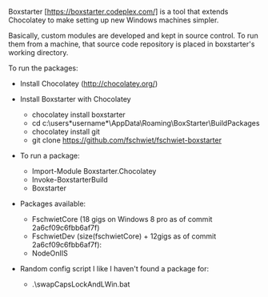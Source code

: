 
Boxstarter [https://boxstarter.codeplex.com/] is a tool that extends Chocolatey to make setting up new Windows machines simpler.

Basically, custom modules are developed and kept in source control.  To run them from a machine, that source code repository is placed in boxstarter's working directory.

To run the packages:

* Install Chocolatey (http://chocolatey.org/)
* Install Boxstarter with Chocolatey
    * chocolatey install boxstarter
    * cd c:\users\*username*\AppData\Roaming\BoxStarter\BuildPackages
    * chocolatey install git
    * git clone https://github.com/fschwiet/fschwiet-boxstarter

* To run a package:
    * Import-Module Boxstarter.Chocolatey
    * Invoke-BoxstarterBuild <packageName>
    * Boxstarter <packageName>

* Packages available:
    * FschwietCore (18 gigs on Windows 8 pro as of commit 2a6cf09c6fbb6af7f)
    * FschwietDev  (size(fschwietCore) + 12gigs as of commit 2a6cf09c6fbb6af7f):
    * NodeOnIIS
    
* Random config script I like I haven't found a package for:
    * .\swapCapsLockAndLWin.bat


